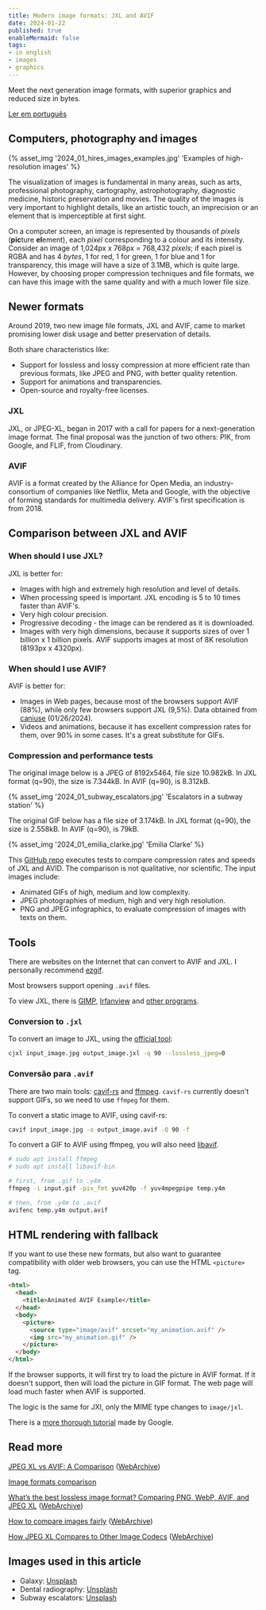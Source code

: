 ```yaml
---
title: Modern image formats: JXL and AVIF
date: 2024-01-22
published: true
enableMermaid: false
tags:
- in english
- images
- graphics
---
```

Meet the next generation image formats, with superior graphics and reduced size in bytes.<!-- excerpt -->

[Ler em português](../formatos-de-imagem-modernos-jxl-avif)

## Computers, photography and images

{% asset_img '2024_01_hires_images_examples.jpg' 'Examples of high-resolution images' %}

The visualization of images is fundamental in many areas, such as arts, professional photography, cartography, astrophotography, diagnostic medicine, historic preservation and movies. The quality of the images is very important to highlight details, like an artistic touch, an imprecision or an element that is imperceptible at first sight.

On a computer screen, an image is represented by thousands of *pixels* (**pic**ture **el**ement), each *pixel* corresponding to a colour and its intensity. Consider an image of 1,024px x 768px = 768,432 *pixels*; if each pixel is RGBA and has 4 *bytes*, 1 for red, 1 for green, 1 for blue and 1 for transparency, this image will have a size of 3.1MB, which is quite large. However, by choosing proper compression techniques and file formats, we can have this image with the same quality and with a much lower file size.

## Newer formats

Around 2019, two new image file formats, JXL and AVIF, came to market promising lower disk usage and better preservation of details.

Both share characteristics like:

- Support for lossless and lossy compression at more efficient rate than previous formats, like JPEG and PNG, with better quality retention.
- Support for animations and transparencies.
- Open-source and royalty-free licenses.

### JXL

JXL, or JPEG-XL, began in 2017 with a call for papers for a next-generation image format. The final proposal was the junction of two others: PIK, from Google, and FLIF, from Cloudinary.

### AVIF

AVIF is a format created by the Alliance for Open Media, an industry-consortium of companies like Netflix, Meta and Google, with the objective of forming standards for multimedia delivery. AVIF's first specification is from 2018.

## Comparison between JXL and AVIF

### When should I use JXL?

JXL is better for:

- Images with high and extremely high resolution and level of details.
- When processing speed is important. JXL encoding is 5 to 10 times faster than AVIF's.
- Very high colour precision.
- Progressive decoding - the image can be rendered as it is downloaded. 
- Images with very high dimensions, because it supports sizes of over 1 billion x 1 billion pixels. AVIF supports images at most of 8K resolution (8193px x 4320px).

### When should I use AVIF?

AVIF is better for:

- Images in Web pages, because most of the browsers support AVIF (88%), while only few browsers support JXL (9,5%). Data obtained from [caniuse](https://caniuse.com/avif) (01/26/2024).
- Videos and animations, because it has excellent compression rates for them, over 90% in some cases. It's a great substitute for GIFs.

### Compression and performance tests

The original image below is a JPEG of 8192x5464, file size 10.982kB. In JXL format (q=90), the size is 7.344kB. In AVIF (q=90), is 8.312kB.

{% asset_img '2024_01_subway_escalators.jpg' 'Escalators in a subway station' %}

The original GIF below has a file size of 3.174kB. In JXL format (q=90), the size is 2.558kB. In AVIF (q=90), is 79kB.

{% asset_img '2024_01_emilia_clarke.jpg' 'Emilia Clarke' %}

This [GitHub repo](https://github.com/alexandrehtrb/jxl-avif-simple-benchmark) executes tests to compare compression rates and speeds of JXL and AVID. The comparison is not qualitative, nor scientific. The input images include:

- Animated GIFs of high, medium and low complexity.
- JPEG photographies of medium, high and very high resolution.
- PNG and JPEG infographics, to evaluate compression of images with texts on them.

## Tools

There are websites on the Internet that can convert to AVIF and JXL. I personally recommend [ezgif](https://ezgif.com).

Most browsers support opening `.avif` files.

To view JXL, there is [GIMP](https://www.gimp.org/), [Irfanview](https://www.irfanview.com/) and [other programs](https://github.com/libjxl/libjxl/blob/main/doc/software_support.md).

### Conversion to `.jxl`

To convert an image to JXL, using the [official tool](https://github.com/libjxl/libjxl):

```bash
cjxl input_image.jpg output_image.jxl -q 90 --lossless_jpeg=0
```

### Conversão para `.avif`

There are two main tools: [cavif-rs](https://github.com/kornelski/cavif-rs) and [ffmpeg](https://ffmpeg.org/). `cavif-rs` currently doesn't support GIFs, so we need to use `ffmpeg` for them.

To convert a static image to AVIF, using cavif-rs:

```bash
cavif input_image.jpg -o output_image.avif -Q 90 -f
```

To convert a GIF to AVIF using ffmpeg, you will also need [libavif](https://github.com/AOMediaCodec/libavif).

```bash
# sudo apt install ffmpeg
# sudo apt install libavif-bin

# first, from .gif to .y4m
ffmpeg -i input.gif -pix_fmt yuv420p -f yuv4mpegpipe temp.y4m

# then, from .y4m to .avif
avifenc temp.y4m output.avif
```

## HTML rendering with fallback

If you want to use these new formats, but also want to guarantee compatibility with older web browsers, you can use the HTML `<picture>` tag.

```html
<html>
  <head>
    <title>Animated AVIF Example</title>
  </head>
  <body>
    <picture>
      <source type="image/avif" srcset="my_animation.avif" />
      <img src="my_animation.gif" />
    </picture>
  </body>
</html>
```

If the browser supports, it will first try to load the picture in AVIF format. If it doesn't support, then will load the picture in GIF format. The web page will load much faster when AVIF is supported.

The logic is the same for JXl, only the MIME type changes to `image/jxl`.

There is a [more thorough tutorial](https://codelabs.developers.google.com/codelabs/avif#5) made by Google.

## Read more

[JPEG XL vs AVIF: A Comparison](https://tonisagrista.com/blog/2023/jpegxl-vs-avif/) ([WebArchive](https://web.archive.org/web/20240121144338/https://tonisagrista.com/blog/2023/jpegxl-vs-avif/))

[Image formats comparison](https://eclipseo.github.io/image-comparison-web/#adventure-with-the-windmills*1:1&AOM_3.1.1=s&JXL_20210715=s&subset1)

[What’s the best lossless image format? Comparing PNG, WebP, AVIF, and JPEG XL](https://siipo.la/blog/whats-the-best-lossless-image-format-comparing-png-webp-avif-and-jpeg-xl) ([WebArchive](https://web.archive.org/web/20240121174347/https://siipo.la/blog/whats-the-best-lossless-image-format-comparing-png-webp-avif-and-jpeg-xl))

[How to compare images fairly](https://kornel.ski/en/faircomparison) ([WebArchive](https://web.archive.org/web/20240126200642/https://kornel.ski/en/faircomparison))

[How JPEG XL Compares to Other Image Codecs](https://cloudinary.com/blog/how_jpeg_xl_compares_to_other_image_codecs) ([WebArchive](https://web.archive.org/web/20240121174134/https://cloudinary.com/blog/how_jpeg_xl_compares_to_other_image_codecs))

## Images used in this article

* Galaxy: [Unsplash](https://unsplash.com/photos/black-hole-galaxy-illustration-Oze6U2m1oYU?utm_content=creditShareLink&utm_medium=referral&utm_source=unsplash)
* Dental radiography: [Unsplash](https://unsplash.com/photos/teeth-x-ray-KeVKEs1_RDU?utm_content=creditShareLink&utm_medium=referral&utm_source=unsplash)
* Subway escalators: [Unsplash](https://unsplash.com/photos/an-underground-subway-station-with-escalators-and-stairs-hLIi1IU5IU0)
